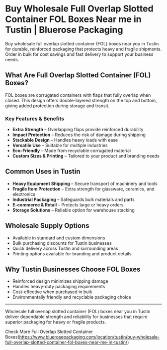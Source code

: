 # Buy Wholesale Full Overlap Slotted Container FOL Boxes Near me in Tustin | Bluerose Packaging

Buy wholesale full overlap slotted container (FOL) boxes near you in Tustin for durable, reinforced packaging that protects heavy and fragile shipments. Order in bulk for cost savings and fast delivery to support your business needs.

## What Are Full Overlap Slotted Container (FOL) Boxes?

FOL boxes are corrugated containers with flaps that fully overlap when closed. This design offers double-layered strength on the top and bottom, giving added protection during storage and transit.

### Key Features & Benefits

- **Extra Strength** – Overlapping flaps provide reinforced durability  
- **Impact Protection** – Reduces the risk of damage during shipping  
- **Stackable Design** – Handles heavy loads with ease  
- **Versatile Use** – Suitable for multiple industries  
- **Eco-Friendly** – Made from recyclable corrugated material  
- **Custom Sizes & Printing** – Tailored to your product and branding needs  

## Common Uses in Tustin

- **Heavy Equipment Shipping** – Secure transport of machinery and tools  
- **Fragile Item Protection** – Extra strength for glassware, ceramics, and electronics  
- **Industrial Packaging** – Safeguards bulk materials and parts  
- **E-commerce & Retail** – Protects large or heavy orders  
- **Storage Solutions** – Reliable option for warehouse stacking  

## Wholesale Supply Options

- Available in standard and custom dimensions  
- Bulk purchasing discounts for Tustin businesses  
- Quick delivery across Tustin and surrounding areas  
- Printing options available for branding and product details  

## Why Tustin Businesses Choose FOL Boxes

- Reinforced design minimizes shipping damage  
- Handles heavy-duty packaging requirements  
- Cost-effective when purchased in bulk  
- Environmentally friendly and recyclable packaging choice  

---
Wholesale full overlap slotted container (FOL) boxes near you in Tustin deliver dependable strength and reliability for businesses that require superior packaging for heavy or fragile products.

Check More Full Overlap Slotted Container Boxes(https://www.bluerosepackaging.com/location/tustin/buy-wholesale-full-overlap-slotted-container-fol-boxes-near-me-in-tustin/)

